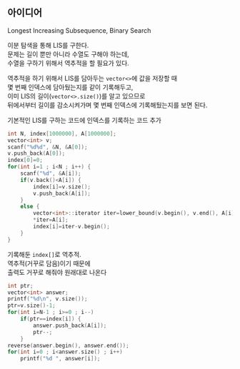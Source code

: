 ## 아이디어
Longest Increasing Subsequence, Binary Search

이분 탐색을 통해 LIS를 구한다.  
문제는 길이 뿐만 아니라 수열도 구해야 하는데,  
수열을 구하기 위해서 역추적을 할 필요가 있다.

역추적을 하기 위해서 LIS를 담아두는 `vector<>`에 값을 저장할 때  
몇 번째 인덱스에 담아뒀는지를 같이 기록해두고,  
이미 LIS의 길이(`vector<>.size()`)를 알고 있으므로  
뒤에서부터 길이를 감소시켜가며 몇 번째 인덱스에 기록해뒀는지를 보면 된다.

기본적인 LIS를 구하는 코드에 인덱스를 기록하는 코드 추가
```cpp
int N, index[1000000], A[1000000];
vector<int> v;
scanf("%d%d", &N, &A[0]);
v.push_back(A[0]);
index[0]=0;
for(int i=1 ; i<N ; i++) {
	scanf("%d", &A[i]);
	if(v.back()<A[i]) {
		index[i]=v.size();
		v.push_back(A[i]);
	}
	else {
		vector<int>::iterator iter=lower_bound(v.begin(), v.end(), A[i]);
		*iter=A[i];
		index[i]=iter-v.begin();
	}
}
```
기록해둔 `index[]`로 역추적.  
역추적(거꾸로 담음)이기 때문에  
출력도 거꾸로 해줘야 원래대로 나온다
```cpp
int ptr;
vector<int> answer;
printf("%d\n", v.size());
ptr=v.size()-1;
for(int i=N-1 ; i>=0 ; i--)
	if(ptr==index[i]) {
		answer.push_back(A[i]);
		ptr--;
	}
reverse(answer.begin(), answer.end());
for(int i=0 ; i<answer.size() ; i++)
	printf("%d ", answer[i]);
```